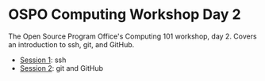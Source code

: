# OSPO Computing Workshop Day 2
The Open Source Program Office's Computing 101 workshop, day 2. Covers an introduction to ssh, git, and GitHub.

* [Session 1](session1): ssh
* [Session 2](session2): git and GitHub
